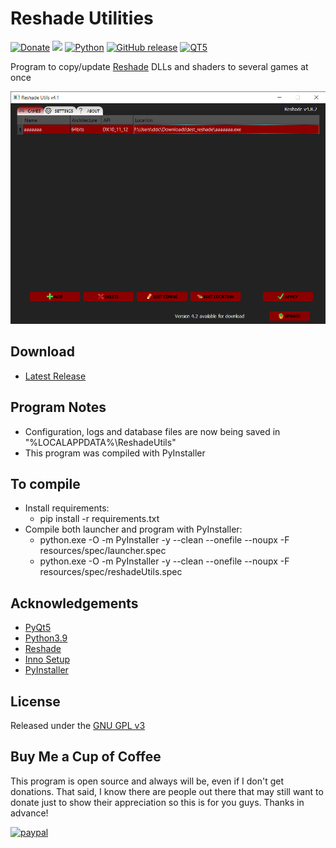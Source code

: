 # Reshade Utilities
[![Donate](https://img.shields.io/badge/Donate-PayPal-green.svg?style=plastic)](https://www.paypal.com/cgi-bin/webscr?cmd=_s-xclick&hosted_button_id=ENK474GPJMVTE)
[<img src="https://img.shields.io/github/license/ddc/ReshadeUtils.svg?style=plastic">](https://github.com/ddc/ReshadeUtils/blob/master/LICENSE)
[![Python](https://img.shields.io/badge/python-3.9-blue.svg?style=plastic)](https://www.python.org/)
[![GitHub release](https://img.shields.io/github/release/ddc/ReshadeUtils.svg?style=plastic)](https://github.com/ddc/ReshadeUtils/releases/latest)
[![QT5](https://img.shields.io/badge/PyQt-5-brightgreen.svg?style=plastic)](https://riverbankcomputing.com/software/pyqt)

Program to copy/update [Reshade](https://reshade.me/) DLLs and shaders to several games at once

![screenshot](resources/images/screenshot.png)

## Download
+ [Latest Release](https://github.com/ddc/ReshadeUtils/releases/latest)


## Program Notes
+ Configuration, logs and database files are now being saved in "%LOCALAPPDATA%\ReshadeUtils"
+ This program was compiled with PyInstaller


## To compile
+ Install requirements:
    + pip install -r requirements.txt
+ Compile both launcher and program with PyInstaller:
    + python.exe -O -m PyInstaller -y --clean --onefile --noupx -F resources/spec/launcher.spec
    + python.exe -O -m PyInstaller -y --clean --onefile --noupx -F resources/spec/reshadeUtils.spec


## Acknowledgements
+ [PyQt5](https://riverbankcomputing.com/software/pyqt)
+ [Python3.9](https://www.python.org)
+ [Reshade](https://reshade.me)
+ [Inno Setup](http://www.innosetup.com)
+ [PyInstaller](https://www.pyinstaller.org)


## License
Released under the [GNU GPL v3](LICENSE)


## Buy Me a Cup of Coffee
This program is open source and always will be, even if I don't get donations. That said, I know there are people out there that may still want to donate just to show their appreciation so this is for you guys. Thanks in advance!

[![paypal](https://www.paypalobjects.com/en_US/i/btn/btn_donate_SM.gif)](https://www.paypal.com/donate/?cmd=_s-xclick&hosted_button_id=ENK474GPJMVTE)
